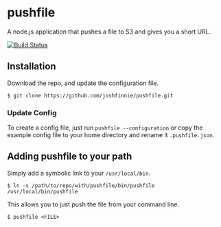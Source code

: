 # pushfile


A node.js application that pushes a file to S3 and gives you a short URL.

[![Build Status](https://travis-ci.org/joshfinnie/pushfile.png?branch=master)](https://travis-ci.org/joshfinnie/pushfile)

## Installation

Download the repo, and update the configuration file.

    $ git clone https://github.com/joshfinnie/pushfile.git

### Update Config

To create a config file, just run `pushfile --configuration` or copy the example config file to your home directory and rename it `.pushfile.json`.

## Adding pushfile to your path

Simply add a symbolic link to your `/usr/local/bin`.

    $ ln -s /path/to/repo/with/pushfile/bin/pushfile /usr/local/bin/pushfile

This allows you to just push the file from your command line.

    $ pushfile <FILE>
